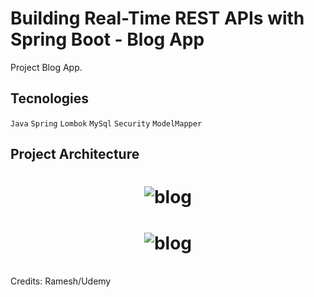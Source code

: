 # Building Real-Time REST APIs with Spring Boot - Blog App


Project Blog App.


## Tecnologies

`Java` `Spring` `Lombok` `MySql` `Security` `ModelMapper`   


## Project Architecture


<h1 align="center">
    <img alt="blog" title="#blog" src="https://github.com/carlosjunior1983/springboot-blog-rest-api/blob/main/img/project.png"  /><br>
</h1>



<h1 align="center">
    <img alt="blog" title="#blog" src="https://github.com/carlosjunior1983/springboot-blog-rest-api/blob/main/img/swagger-ex.PNG"  /><br>
</h1>




<br>
Credits: Ramesh/Udemy